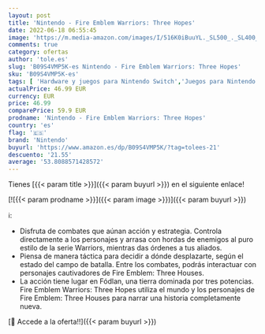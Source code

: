 ```yaml
---
layout: post
title: 'Nintendo - Fire Emblem Warriors: Three Hopes'
date: 2022-06-18 06:55:45
image: 'https://m.media-amazon.com/images/I/516K0iBuuYL._SL500_._SL400_.jpg'
comments: true
category: ofertas
author: 'tole.es'
slug: 'B09S4VMP5K-es Nintendo - Fire Emblem Warriors: Three Hopes'
sku: 'B09S4VMP5K-es'
tags: [ 'Hardware y juegos para Nintendo Switch','Juegos para Nintendo Switch','Videojuegos','nintendo','🇪🇸', ]
actualPrice: 46.99 EUR
currency: EUR
price: 46.99
comparePrice: 59.9 EUR
prodname: 'Nintendo - Fire Emblem Warriors: Three Hopes'
country: 'es'
flag: '🇪🇸'
brand: 'Nintendo'
buyurl: 'https://www.amazon.es/dp/B09S4VMP5K/?tag=tolees-21'
descuento: '21.55'
average: '53.8088571428572'
---
```


Tienes [{{< param title >}}]({{< param buyurl >}}) en el siguiente enlace!

[![{{< param prodname >}}]({{< param image >}})]({{< param buyurl >}})

ℹ️:

- Disfruta de combates que aúnan acción y estrategia. Controla directamente a los personajes y arrasa con hordas de enemigos al puro estilo de la serie Warriors, mientras das órdenes a tus aliados.
- Piensa de manera táctica para decidir a dónde desplazarte, según el estado del campo de batalla. Entre los combates, podrás interactuar con personajes cautivadores de Fire Emblem: Three Houses.
- La acción tiene lugar en Fódlan, una tierra dominada por tres potencias. Fire Emblem Warriors: Three Hopes utiliza el mundo y los personajes de Fire Emblem: Three Houses para narrar una historia completamente nueva.

[🛒 Accede a la oferta!!]({{< param buyurl >}})
